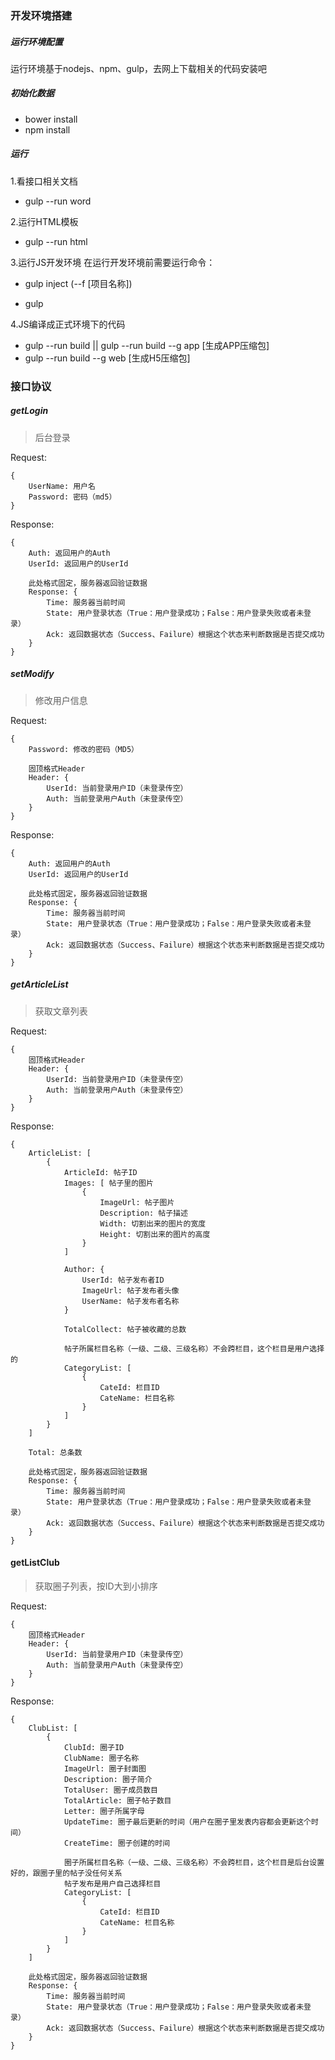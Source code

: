### 开发环境搭建

##### 运行环境配置
运行环境基于nodejs、npm、gulp，去网上下载相关的代码安装吧

##### 初始化数据
- bower install
- npm install

##### 运行
1.看接口相关文档
- gulp --run word

2.运行HTML模板
- gulp --run html

3.运行JS开发环境
在运行开发环境前需要运行命令：
- gulp inject (--f [项目名称])

- gulp

4.JS编译成正式环境下的代码
- gulp --run build || gulp --run build --g app [生成APP压缩包]
- gulp --run build --g web  [生成H5压缩包]


### 接口协议

##### getLogin
> 后台登录

Request:
```
{   
    UserName: 用户名
    Password: 密码（md5）
}
````
Response:
```
{
    Auth: 返回用户的Auth
    UserId: 返回用户的UserId

    此处格式固定，服务器返回验证数据
    Response: {
        Time: 服务器当前时间
        State: 用户登录状态（True：用户登录成功；False：用户登录失败或者未登录）
        Ack: 返回数据状态（Success、Failure）根据这个状态来判断数据是否提交成功
    }
}
```

##### setModify
> 修改用户信息

Request:
```
{   
    Password: 修改的密码（MD5）

    固顶格式Header
    Header: {
        UserId: 当前登录用户ID（未登录传空）
        Auth: 当前登录用户Auth（未登录传空）
    }
}
```
Response:
```
{
    Auth: 返回用户的Auth
    UserId: 返回用户的UserId

    此处格式固定，服务器返回验证数据
    Response: {
        Time: 服务器当前时间
        State: 用户登录状态（True：用户登录成功；False：用户登录失败或者未登录）
        Ack: 返回数据状态（Success、Failure）根据这个状态来判断数据是否提交成功
    }
}
```

##### getArticleList
>获取文章列表

Request:
```
{   
    固顶格式Header
    Header: {
        UserId: 当前登录用户ID（未登录传空）
        Auth: 当前登录用户Auth（未登录传空）
    }
}
```
Response:
```
{
	ArticleList: [
		{
			ArticleId: 帖子ID
			Images: [ 帖子里的图片
				{
					ImageUrl: 帖子图片
					Description: 帖子描述
					Width: 切割出来的图片的宽度
					Height: 切割出来的图片的高度
				}
			]

			Author: {
				UserId: 帖子发布者ID
				ImageUrl: 帖子发布者头像
				UserName: 帖子发布者名称
			}

			TotalCollect: 帖子被收藏的总数

            帖子所属栏目名称（一级、二级、三级名称）不会跨栏目，这个栏目是用户选择的
			CategoryList: [
				{
					CateId: 栏目ID
					CateName: 栏目名称
				}
			]
		}
	]

	Total: 总条数

    此处格式固定，服务器返回验证数据
    Response: {
        Time: 服务器当前时间
        State: 用户登录状态（True：用户登录成功；False：用户登录失败或者未登录）
        Ack: 返回数据状态（Success、Failure）根据这个状态来判断数据是否提交成功
    }
}
```

#### getListClub
> 获取圈子列表，按ID大到小排序

Request:
```
{   
    固顶格式Header
    Header: {
        UserId: 当前登录用户ID（未登录传空）
        Auth: 当前登录用户Auth（未登录传空）
    }
}
```
Response:
```
{
    ClubList: [
        {
            ClubId: 圈子ID
            ClubName: 圈子名称
            ImageUrl: 圈子封面图
            Description: 圈子简介
            TotalUser: 圈子成员数目
            TotalArticle: 圈子帖子数目
            Letter: 圈子所属字母
            UpdateTime: 圈子最后更新的时间（用户在圈子里发表内容都会更新这个时间）
            CreateTime: 圈子创建的时间

            圈子所属栏目名称（一级、二级、三级名称）不会跨栏目，这个栏目是后台设置好的，跟圈子里的帖子没任何关系
            帖子发布是用户自己选择栏目
            CategoryList: [
                {
                    CateId: 栏目ID
                    CateName: 栏目名称
                }
            ]
        }
    ]

    此处格式固定，服务器返回验证数据
    Response: {
        Time: 服务器当前时间
        State: 用户登录状态（True：用户登录成功；False：用户登录失败或者未登录）
        Ack: 返回数据状态（Success、Failure）根据这个状态来判断数据是否提交成功
    }
}
```